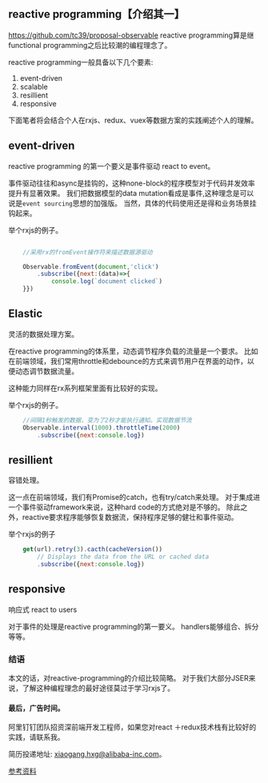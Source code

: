 ## reactive programming【介绍其一】
https://github.com/tc39/proposal-observable
reactive programming算是继functional programming之后比较潮的编程理念了。

reactive programming一般具备以下几个要素:

1. event-driven
2. scalable
3. resillient
4. responsive

下面笔者将会结合个人在rxjs、redux、vuex等数据方案的实践阐述个人的理解。

## event-driven

reactive programming 的第一个要义是事件驱动 react to event。

事件驱动往往和async是挂钩的，这种none-block的程序模型对于代码并发效率提升有显著效果。
我们把数据模型的data mutation看成是事件,这种理念是可以说是`event sourcing`思想的加强版。
当然，具体的代码使用还是得和业务场景挂钩起来。

举个rxjs的例子。

```js

	//采用rx的fromEvent操作符来描述数据源驱动

	Observable.fromEvent(document,'click')
		.subscribe({next:(data)=>{
			console.log(`document clicked`)
	}})
```

## Elastic

灵活的数据处理方案。

在reactive programming的体系里，动态调节程序负载的流量是一个要求。
比如在前端领域，我们常用throttle和debounce的方式来调节用户在界面的动作，以便动态调节数据流量。

这种能力同样在rx系列框架里面有比较好的实现。

举个rxjs的例子。

```js
	//间隔1秒触发的数据，变为了2秒才能执行通知。实现数据节流
	Observable.interval(1000).throttleTime(2000)
		.subscribe({next:console.log})

```

## resillient

容错处理。

这一点在前端领域，我们有Promise的catch，也有try/catch来处理。
对于集成进一个事件驱动framework来说，这种hard code的方式绝对是不够的。
除此之外，reactive要求程序能够恢复数据流，保持程序足够的健壮和事件驱动。

举个rxjs的例子

```js
	get(url).retry(3).cacth(cacheVersion())
	    // Displays the data from the URL or cached data
		.subscribe({next:console.log})

```

## responsive

响应式 react to users

对于事件的处理是reactive programming的第一要义。
handlers能够组合、拆分等等。


### 结语

本文的话，对reactive-programming的介绍比较简略。
对于我们大部分JSER来说，了解这种编程理念的最好途径莫过于学习rxjs了。



#### 最后，广告时间。

阿里钉钉团队招资深前端开发工程师，如果您对react ＋redux技术栈有比较好的实践，请联系我。

简历投递地址: xiaogang.hxg@alibaba-inc.com。



[参考资料](http://reactivex.io/)
